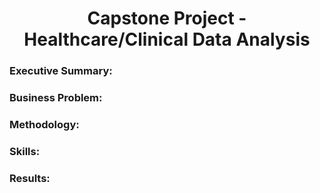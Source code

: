 <h1 align='center'>Capstone Project - Healthcare/Clinical Data Analysis</h1>

### Executive Summary:

### Business Problem:

### Methodology:

### Skills:

### Results:
